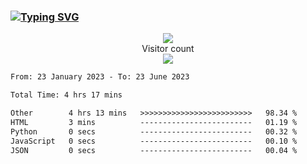 ### <a href="https://git.io/typing-svg"><img src="https://readme-typing-svg.herokuapp.com?font=Fira+Code&pause=1000&width=435&lines=+Hi+%F0%9F%91%8B+There+is+Chenghow" alt="Typing SVG" /></a>
<p align="center"> 
  <img src="https://github-readme-stats.vercel.app/api?username=chenghow&show_icons=true"><br>
  Visitor count<br>
  <img src="https://profile-counter.glitch.me/chenghow/count.svg">
</p>

<!--START_SECTION:waka-->

```txt
From: 23 January 2023 - To: 23 June 2023

Total Time: 4 hrs 17 mins

Other        4 hrs 13 mins   >>>>>>>>>>>>>>>>>>>>>>>>>   98.34 %
HTML         3 mins          -------------------------   01.19 %
Python       0 secs          -------------------------   00.32 %
JavaScript   0 secs          -------------------------   00.10 %
JSON         0 secs          -------------------------   00.04 %
```

<!--END_SECTION:waka-->
